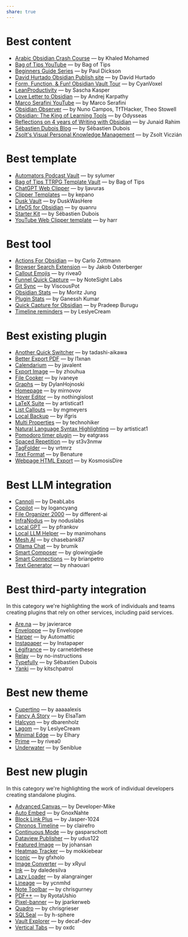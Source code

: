 ```yaml
---
share: true
---
```

# Best content

-  [Arabic Obsidian Crash Course](https://youtu.be/0Uc2OBz1Dr8?si=NsCUpybAbu3gdE7J) — by Khaled Mohamed
-  [Bag of Tips YouTube](https://www.youtube.com/@bagoftips) — by Bag of Tips
-  [Beginners Guide Series](https://youtu.be/9QEJzzVVDCU?si=xYOcu8eN4IZb_r-d) — by Paul Dickson
-  [David Hurtado Obsidian Publish site](https://davidhurtado.ai/Home) — by David Hurtado
-  [Form, Function, & Fun! Obsidian Vault Tour](https://youtu.be/rAkerV8rlow?si=ugR5h4gzedTIzfeS) — by CyanVoxel
-  [LeanProductivity](https://youtube.com/@leanproductivity) — by Sascha Kasper
-  [Love Letter to Obsidian](https://x.com/karpathy/status/1761467904737067456) — by Andrej Karpathy
-  [Marco Serafini YouTube](https://www.youtube.com/@Marco_Mindstone) — by Marco Serafini
-  [Obsidian Observer](https://medium.com/obsidian-observer) — by Nuno Campos, TfTHacker, Theo Stowell
-  [Obsidian: The King of Learning Tools](https://www.youtube.com/watch?v=hSTy_BInQs8) — by Odysseas
-  [Reflections on 4 years of Writing with Obsidian](https://junaid.foo/posts/obsidian-four-year-reflections/) — by Junaid Rahim
-  [Sébastien Dubois Blog](https://www.dsebastien.net/blog/) — by Sébastien Dubois
-  [Zsolt's Visual Personal Knowledge Management](https://www.youtube.com/@VisualPKM) — by Zsolt Viczián

# Best template

-  [Automators Podcast Vault](https://github.com/sylumer/automators) — by sylumer
-  [Bag of Tips TTRPG Template Vault](https://ko-fi.com/bagoftips) — by Bag of Tips
-  [ChatGPT Web Clipper](https://github.com/ljavuras/obsidian-power-tools/tree/main/Obsidian%20Web%20Clipper%20Template/ChatGPT) — by ljavuras
-  [Clipper Templates](https://github.com/kepano/clipper-templates) — by kepano
-  [Dusk Vault](https://github.com/DuskWasHere/dusk-obsidian-vault) — by DuskWasHere
-  [LifeOS for Obsidian](https://github.com/quanru/obsidian-example-LifeOS) — by quanru
-  [Starter Kit](https://obsidianstarterkit.com/) — by Sébastien Dubois
-  [YouTube Web Clipper template](https://discord.com/channels/686053708261228577/1305634500830695444/1305634500830695444) — by harr
# Best tool

-  [Actions For Obsidian](https://actions.work/actions-for-obsidian/) — by Carlo Zottmann
-  [Browser Search Extension](https://chromewebstore.google.com/detail/obsidian-browser-search/ikdemlfoilfdmcdiegelchlhfnkpmaee) — by Jakob Osterberger
-  [Callout Emojis](https://github.com/rivea0/obsidian-prime-snippets/blob/main/callout-emojis.css) — by rivea0
-  [Funnel Quick Capture](https://apps.apple.com/us/app/funnel-quick-capture/id6466168248) — by NoteSight Labs
-  [Git Sync](https://github.com/ViscousPot/GitSync) — by ViscousPot
-  [Obsidian Stats](https://www.moritzjung.dev/obsidian-stats/) — by Moritz Jung
-  [Plugin Stats](https://www.obsidianstats.com/) — by Ganessh Kumar
-  [Quick Capture for Obsidian](https://apps.apple.com/in/app/quick-capture-for-obsidian/id6737046871) — by Pradeep Burugu
-   [Timeline reminders](https://github.com/LeslyeCream/Timeline-reminders) — by LeslyeCream
# Best existing plugin

-  [Another Quick Switcher](https://github.com/tadashi-aikawa/obsidian-another-quick-switcher) — by tadashi-aikawa
-  [Better Export PDF](https://github.com/l1xnan/obsidian-better-export-pdf) — by l1xnan
-  [Calendarium](https://github.com/javalent/calendarium) — by javalent
-  [Export Image](https://github.com/zhouhua/obsidian-export-image) — by zhouhua
-  [File Cooker](https://github.com/ivaneye/obsidian-files-cooker) — by ivaneye
-  [Graphs](https://github.com/DylanHojnoski/obsidian-graphs) — by DylanHojnoski
-  [Homepage](https://github.com/mirnovov/obsidian-homepage) — by mirnovov
-  [Hover Editor](https://github.com/nothingislost/obsidian-hover-editor) — by nothingislost
-  [LaTeX Suite](https://github.com/artisticat1/obsidian-latex-suite) — by artisticat1
-  [List Callouts](https://github.com/mgmeyers/obsidian-list-callouts) — by mgmeyers
-  [Local Backup](https://github.com/ifgris/obsidian-local-backup) — by ifgris
-  [Multi Properties](https://github.com/technohiker/obsidian-multi-properties) — by technohiker
-  [Natural Language Syntax Highlighting](https://github.com/artisticat1/nl-syntax-highlighting) — by artisticat1
-  [Pomodoro timer plugin](https://github.com/eatgrass/obsidian-pomodoro-timer) — by eatgrass
-  [Spaced Repetition](https://github.com/st3v3nmw/obsidian-spaced-repetition) — by st3v3nmw
-  [TagFolder](https://github.com/vrtmrz/obsidian-tagfolder) — by vrtmrz
-  [Text Format](https://github.com/Benature/obsidian-text-format) — by Benature
-  [Webpage HTML Export](https://github.com/KosmosisDire/obsidian-webpage-export) — by KosmosisDire
# Best LLM integration

-  [Cannoli](https://github.com/DeabLabs/cannoli) — by DeabLabs
-  [Copilot](https://github.com/logancyang/obsidian-copilot) — by logancyang
-  [File Organizer 2000](https://github.com/different-ai/file-organizer-2000) — by different-ai
-  [InfraNodus](https://github.com/noduslabs/infranodus-obsidian-plugin) — by noduslabs
-  [Local GPT](https://github.com/pfrankov/obsidian-local-gpt) — by pfrankov
-  [Local LLM Helper](https://github.com/manimohans/obsidian-local-llm-helper) — by manimohans
-  [Mesh AI](https://github.com/chasebank87/mesh-ai) — by chasebank87
-  [Ollama Chat](https://github.com/brumik/obsidian-ollama-chat) — by brumik
-  [Smart Composer](https://github.com/glowingjade/obsidian-smart-composer) — by glowingjade
-  [Smart Connections](https://github.com/brianpetro/obsidian-smart-connections) — by brianpetro
-  [Text Generator](https://github.com/nhaouari/obsidian-textgenerator-plugin) — by nhaouari
# Best third-party integration

In this category we're highlighting the work of individuals and teams creating plugins that rely on other services, including paid services.

-  [Are.na](https://github.com/javierarce/arena-manager) — by javierarce
-  [Enveloppe](https://github.com/Enveloppe/obsidian-enveloppe) — by Enveloppe
-  [Harper](https://github.com/Automattic/harper-obsidian-plugin) — by Automattic
-  [Instapaper](https://github.com/Instapaper/obsidian-instapaper) — by Instapaper
-  [Légifrance](https://github.com/carnetdethese/legifrance-integration) — by carnetdethese
-  [Relay](https://github.com/no-instructions/relay) — by no-instructions
-  [Typefully](https://github.com/dsebastien/obsidian-typefully) — by Sébastien Dubois
-  [Yanki](https://github.com/kitschpatrol/yanki-obsidian) — by kitschpatrol
# Best new theme

-  [Cupertino](https://github.com/aaaaalexis/obsidian-cupertino) — by aaaaalexis
-  [Fancy A Story](https://github.com/ElsaTam/obsidian-fancy-a-story) — by ElsaTam
-  [Halcyon](https://github.com/dbarenholz/halcyon-obsidian) — by dbarenholz
-  [Lagom](https://github.com/LeslyeCream/Lagom-Obsidian-Theme) — by LeslyeCream
-  [Minimal Edge](https://github.com/Elhary/Obsidian-Minimal-Edge) — by Elhary
-  [Prime](https://github.com/rivea0/obsidian-prime) — by rivea0
-  [Underwater](https://github.com/Seniblue/Underwater) — by Seniblue
# Best new plugin

In this category we're highlighting the work of individual developers creating standalone plugins.

-  [Advanced Canvas ](https://github.com/Developer-Mike/obsidian-advanced-canvas) — by Developer-Mike
-  [Auto Embed](https://github.com/GnoxNahte/obsidian-auto-embed) — by GnoxNahte
-  [Block Link Plus](https://github.com/Jasper-1024/block-link-plus) — by Jasper-1024
-  [Chronos Timeline](https://github.com/clairefro/obsidian-plugin-chronos) — by clairefro
-  [Continuous Mode](https://github.com/gasparschott/obsidian-continuous-mode/) — by gasparschott
-  [Dataview Publisher](https://github.com/udus122/dataview-publisher) — by udus122
-  [Featured Image](https://github.com/johansan/obsidian-featured-image) — by johansan
-  [Heatmap Tracker](https://github.com/mokkiebear/heatmap-tracker) — by mokkiebear
-  [Iconic](https://github.com/gfxholo/iconic) — by gfxholo
-  [Image Converter](https://github.com/xRyul/obsidian-image-converter) — by xRyul
-  [Ink](https://github.com/daledesilva/obsidian_ink) — by daledesilva
-  [Lazy Loader](https://github.com/alangrainger/obsidian-lazy-plugins) — by alangrainger
-  [Lineage](https://github.com/ycnmhd/obsidian-lineage) — by ycnmhd
-  [Note Toolbar](https://github.com/chrisgurney/obsidian-note-toolbar) — by chrisgurney
-  [PDF++](https://github.com/RyotaUshio/obsidian-pdf-plus) — by RyotaUshio
-  [Pixel-banner](https://github.com/jparkerweb/pixel-banner) — by jparkerweb
-  [Quadro](https://github.com/chrisgrieser/obsidian-quadro) — by chrisgrieser
-  [SQLSeal](https://github.com/h-sphere/sql-seal/) — by h-sphere
-  [Vault Explorer](https://github.com/decaf-dev/obsidian-vault-explorer) — by decaf-dev
-  [Vertical Tabs](https://github.com/oxdc/obsidian-vertical-tabs) — by oxdc
